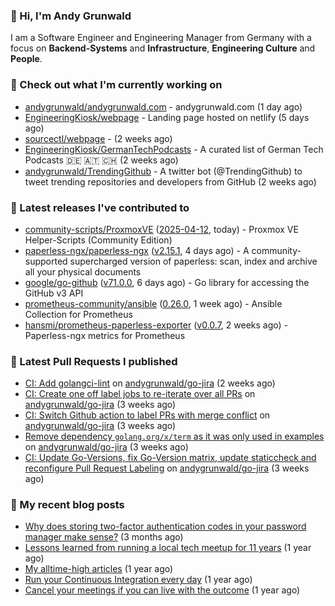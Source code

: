 ### 👋 Hi, I'm Andy Grunwald

I am a Software Engineer and Engineering Manager from Germany with a focus on **Backend-Systems** and **Infrastructure**, **Engineering Culture** and **People**.

### 👷 Check out what I'm currently working on


- [andygrunwald/andygrunwald.com](https://github.com/andygrunwald/andygrunwald.com) - andygrunwald.com (1 day ago)
- [EngineeringKiosk/webpage](https://github.com/EngineeringKiosk/webpage) - Landing page hosted on netlify (5 days ago)
- [sourcectl/webpage](https://github.com/sourcectl/webpage) -  (2 weeks ago)
- [EngineeringKiosk/GermanTechPodcasts](https://github.com/EngineeringKiosk/GermanTechPodcasts) - A curated list of German Tech Podcasts 🇩🇪 🇦🇹 🇨🇭 (2 weeks ago)
- [andygrunwald/TrendingGithub](https://github.com/andygrunwald/TrendingGithub) - A twitter bot (@TrendingGithub) to tweet trending repositories and developers from GitHub (2 weeks ago)

### 🔭 Latest releases I've contributed to


- [community-scripts/ProxmoxVE](https://github.com/community-scripts/ProxmoxVE) ([2025-04-12](https://github.com/community-scripts/ProxmoxVE/releases/tag/2025-04-12), today) - Proxmox VE Helper-Scripts (Community Edition) 
- [paperless-ngx/paperless-ngx](https://github.com/paperless-ngx/paperless-ngx) ([v2.15.1](https://github.com/paperless-ngx/paperless-ngx/releases/tag/v2.15.1), 4 days ago) - A community-supported supercharged version of paperless: scan, index and archive all your physical documents
- [google/go-github](https://github.com/google/go-github) ([v71.0.0](https://github.com/google/go-github/releases/tag/v71.0.0), 6 days ago) - Go library for accessing the GitHub v3 API
- [prometheus-community/ansible](https://github.com/prometheus-community/ansible) ([0.26.0](https://github.com/prometheus-community/ansible/releases/tag/0.26.0), 1 week ago) - Ansible Collection for Prometheus
- [hansmi/prometheus-paperless-exporter](https://github.com/hansmi/prometheus-paperless-exporter) ([v0.0.7](https://github.com/hansmi/prometheus-paperless-exporter/releases/tag/v0.0.7), 2 weeks ago) - Paperless-ngx metrics for Prometheus

### 🔨 Latest Pull Requests I published


- [CI: Add golangci-lint](https://github.com/andygrunwald/go-jira/pull/712) on [andygrunwald/go-jira](https://github.com/andygrunwald/go-jira) (2 weeks ago)
- [CI: Create one off label jobs to re-iterate over all PRs](https://github.com/andygrunwald/go-jira/pull/711) on [andygrunwald/go-jira](https://github.com/andygrunwald/go-jira) (3 weeks ago)
- [CI: Switch Github action to label PRs with merge conflict](https://github.com/andygrunwald/go-jira/pull/710) on [andygrunwald/go-jira](https://github.com/andygrunwald/go-jira) (3 weeks ago)
- [Remove dependency `golang.org/x/term` as it was only used in examples](https://github.com/andygrunwald/go-jira/pull/709) on [andygrunwald/go-jira](https://github.com/andygrunwald/go-jira) (3 weeks ago)
- [CI: Update Go-Versions, fix Go-Version matrix, update staticcheck and reconfigure Pull Request Labeling](https://github.com/andygrunwald/go-jira/pull/707) on [andygrunwald/go-jira](https://github.com/andygrunwald/go-jira) (3 weeks ago)

### 📝 My recent blog posts


- [Why does storing two-factor authentication codes in your password manager make sense?](https://andygrunwald.com/blog/why-does-storing-two-factor-authentication-codes-in-your-password-manager-make-sense/) (3 months ago)
- [Lessons learned from running a local tech meetup for 11 years](https://andygrunwald.com/blog/lessons-learned-from-running-a-local-tech-meetup-for-11-years/) (1 year ago)
- [My alltime-high articles](https://andygrunwald.com/blog/my-all-time-high-articles/) (1 year ago)
- [Run your Continuous Integration every day](https://andygrunwald.com/blog/run-your-continuous-integration-every-day/) (1 year ago)
- [Cancel your meetings if you can live with the outcome](https://andygrunwald.com/blog/cancel-your-meetings-if-you-can-live-with-the-outcome/) (1 year ago)
